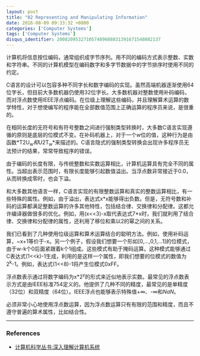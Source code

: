 ```yaml
---
layout: post
title: "02 Representing and Manipulating Information"
date: 2016-08-09 09:33:32 +0800
categories: ['Computer Systems']
tags: ['Computer Systems']
disqus_identifier: 200820953271057489688831391671548082137
---
```


计算机将信息按位编码，通常组织成字节序列。用不同的编码方式表示整数、实数和字符串。不同的计算机模型在编码数字和多字节数据中的字节排序时使用不同的约定。

C语言的设计可以包容多种不同字长和数字编码的实现。虽然高端机器逐渐使用64位字长，但目前大多数机器仍使用32位字长。大多数机器对整数使用补码编码，而对浮点数使用IEEE浮点编码。在位级上理解这些编码，并且理解算术运算的数学特性，对于想使编写的程序能在全部数值范围上正确运算的程序员来说，是很重的。

在相同长度的无符号和有符号整数之间进行强制类型转换时，大多数C语言实现遵循的原则是底层的位模式不变。在补码机器上，对于一个*w*位的值，这种行为是由函数*T2U<sub>w</sub>*和*U2T<sub>w</sub>*来描述的。C语言隐式的强制类型转换会出现许多程序员无法预计的结果，常常导致程序的错误。

由于编码的长度有限，与传统整数和实数运算相比，计算机运算具有完全不同的属性。当超出表示范围时，有限长度能够引起数值溢出。当浮点数非常接近于0.0，从而转换成零时，也会下溢。

和大多数其他语言一样，C语言实现的有限整数运算和真实的整数运算相比，有一些特殊的属性。例如，由于溢出，表达式x\*x能够得出负数。但是，无符号数和补码的运算都满足整数运算的许多其他特性，包括结合律、交换律和分配律。这都允许编译器做很多的优化。例如，用(x&lt;&lt;3)-x取代表达式7\*x时，我们就利用了结合律、交换律和分配律的属性，还利用了移位和乘以2的幂之间的关系。

我们已看到了几种使用位级运算和算术运算结合的聪明方法。例如，使用补码运算，~x+1等价于-x。另一个例子，假设我们想要一个形如[0,...,0,1,...1]的位模式，由于w-k个0后面紧跟着k个1组成。这些模式有助于掩码运算。这种模式能够通过C表达式(1&lt;&lt;k)-1生成，利用的是这样一个属性，即我们想要的位模式的数值为2<sup>k</sup>-1。例如，表达式(1&lt;&lt;8)-1将产生位模式0xFF。

浮点数表示通过将数字编码为x\*2<sup>y</sup>的形式来近似地表示实数。最常见的浮点数表示方式是由IEEE标准754定义的。他提供了几种不同的精度，最常见的是单精度（32位）和双精度（64位）。IEEE浮点也能够表示特殊值+∞、-∞和*NaN*。

必须非常小心地使用浮点数运算，因为浮点数运算只有有限的范围和精度，而且不遵守普遍的算术属性，比如结合性。

- - -

### References

- [计算机科学丛书:深入理解计算机系统](https://www.amazon.cn/%E8%AE%A1%E7%AE%97%E6%9C%BA%E7%A7%91%E5%AD%A6%E4%B8%9B%E4%B9%A6-%E6%B7%B1%E5%85%A5%E7%90%86%E8%A7%A3%E8%AE%A1%E7%AE%97%E6%9C%BA%E7%B3%BB%E7%BB%9F-%E5%B8%83%E8%8E%B1%E6%81%A9%E7%89%B9/dp/B004BJ18KM/ref=sr_1_2?ie=UTF8&qid=1470109371&sr=8-2&keywords=computer+systems+a+programmer%27s+perspective)
